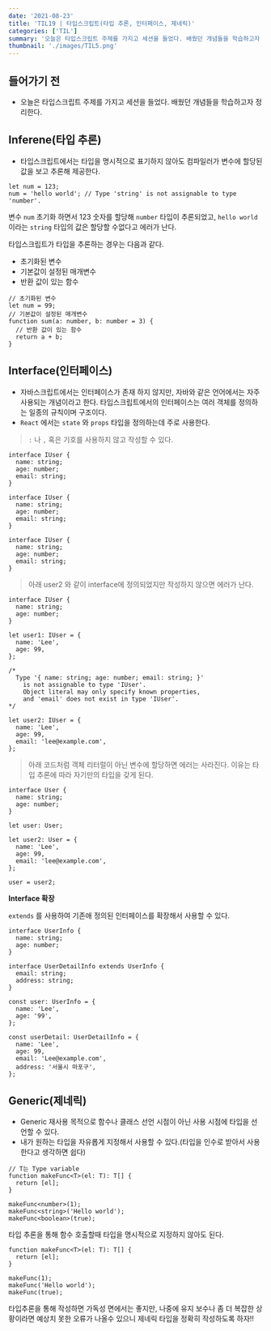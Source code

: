```yaml
---
date: '2021-08-23'
title: 'TIL19 | 타입스크립트(타입 추론, 인터페이스, 제네릭)'
categories: ['TIL']
summary: '오늘은 타입스크립트 주제를 가지고 세션을 들었다. 배웠던 개념들을 학습하고자 정리한다. '
thumbnail: './images/TIL5.png'
---
```


## 들어가기 전

- 오늘은 타입스크립트 주제를 가지고 세션을 들었다. 배웠던 개념들을 학습하고자 정리한다.

## Inferene(타입 추론)

- 타입스크립트에서는 타입을 명시적으로 표기하지 않아도 컴파일러가 변수에 할당된 값을 보고 추론해 제공한다.

```tsx
let num = 123;
num = 'hello world'; // Type 'string' is not assignable to type 'number'.
```

변수 `num` 초기화 하면서 123 숫자를 할당해 `number` 타입이 추론되었고, `hello world` 이라는 `string` 타입의 값은 할당할 수없다고 에러가 난다.

타입스크립트가 타입을 추론하는 경우는 다음과 같다.

- 초기화된 변수
- 기본값이 설정된 매개변수
- 반환 값이 있는 함수

```tsx
// 초기화된 변수
let num = 99;
// 기본값이 설정된 매개변수
function sum(a: number, b: number = 3) {
  // 반환 값이 있는 함수
  return a + b;
}
```

## Interface(인터페이스)

- 자바스크립트에서는 인터페이스가 존재 하지 않지만, 자바와 같은 언어에서는 자주 사용되는 개념이라고 한다. 타입스크립트에서의 인터페이스는 여러 객체를 정의하는 일종의 규칙이며 구조이다.
- `React` 에서는 `state` 와 `props` 타입을 정의하는데 주로 사용한다.

> `:` 나 `,` 혹은 기호를 사용하지 않고 작성할 수 있다.

```tsx
interface IUser {
  name: string;
  age: number;
  email: string;
}

interface IUser {
  name: string;
  age: number;
  email: string;
}

interface IUser {
  name: string;
  age: number;
  email: string;
}
```

> 아래 user2 와 같이 interface에 정의되었지만 작성하지 않으면 에러가 난다.

```tsx
interface IUser {
  name: string;
  age: number;
}

let user1: IUser = {
  name: 'Lee',
  age: 99,
};

/*
  Type '{ name: string; age: number; email: string; }' 
	is not assignable to type 'IUser'.
	Object literal may only specify known properties, 
	and 'email' does not exist in type 'IUser'.
*/

let user2: IUser = {
  name: 'Lee',
  age: 99,
  email: 'lee@example.com',
};
```

> 아래 코드처럼 객체 리터럴이 아닌 변수에 할당하면 에러는 사라진다. 이유는 타입 추론에 따라 자기만의 타입을 갖게 된다.

```tsx
interface User {
  name: string;
  age: number;
}

let user: User;

let user2: User = {
  name: 'Lee',
  age: 99,
  email: 'lee@example.com',
};

user = user2;
```

**Interface 확장**

`extends` 를 사용하여 기존애 정의된 인터페이스를 확장해서 사용할 수 있다.

```tsx
interface UserInfo {
  name: string;
  age: number;
}

interface UserDetailInfo extends UserInfo {
  email: string;
  address: string;
}

const user: UserInfo = {
  name: 'Lee',
  age: '99',
};

const userDetail: UserDetailInfo = {
  name: 'Lee',
  age: 99,
  email: 'Lee@example.com',
  address: '서울시 마포구',
};
```

## Generic(제네릭)

- Generic 재사용 목적으로 함수나 클래스 선언 시점이 아닌 사용 시점에 타입을 선언할 수 있다.
- 내가 원하는 타입을 자유롭게 지정해서 사용할 수 있다.(타입을 인수로 받아서 사용한다고 생각하면 쉽다)

```tsx
// T는 Type variable
function makeFunc<T>(el: T): T[] {
  return [el];
}

makeFunc<number>(1);
makeFunc<string>('Hello world');
makeFunc<boolean>(true);
```

타입 추론을 통해 함수 호출할때 타입을 명시적으로 지정하지 않아도 된다.

```tsx
function makeFunc<T>(el: T): T[] {
  return [el];
}

makeFunc(1);
makeFunc('Hello world');
makeFunc(true);
```

타입추론을 통해 작성하면 가독성 면에서는 좋지만, 나중에 유지 보수나 좀 더 복잡한 상황이라면 예상치 못한 오류가 나올수 있으니 제네릭 타입을 정확히 작성하도록 하자!!
